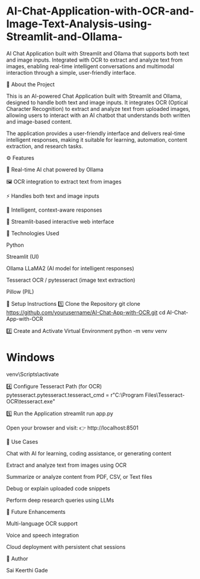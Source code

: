 # AI-Chat-Application-with-OCR-and-Image-Text-Analysis-using-Streamlit-and-Ollama-
AI Chat Application built with Streamlit and Ollama that supports both text and image inputs. Integrated with OCR to extract and analyze text from images, enabling real-time intelligent conversations and multimodal interaction through a simple, user-friendly interface.


🧠 About the Project

This is an AI-powered Chat Application built with Streamlit and Ollama, designed to handle both text and image inputs.
It integrates OCR (Optical Character Recognition) to extract and analyze text from uploaded images, allowing users to interact with an AI chatbot that understands both written and image-based content.

The application provides a user-friendly interface and delivers real-time intelligent responses, making it suitable for learning, automation, content extraction, and research tasks.

⚙️ Features

💬 Real-time AI chat powered by Ollama

🖼️ OCR integration to extract text from images

⚡ Handles both text and image inputs

🧠 Intelligent, context-aware responses

🧩 Streamlit-based interactive web interface

🧰 Technologies Used

Python

Streamlit (UI)

Ollama LLaMA2 (AI model for intelligent responses)

Tesseract OCR / pytesseract (image text extraction)

Pillow (PIL)

🚀 Setup Instructions
1️⃣ Clone the Repository
git clone https://github.com/yourusername/AI-Chat-App-with-OCR.git
cd AI-Chat-App-with-OCR

2️⃣ Create and Activate Virtual Environment
python -m venv venv
# Windows
venv\Scripts\activate

4️⃣ Configure Tesseract Path (for OCR)
pytesseract.pytesseract.tesseract_cmd = r"C:\Program Files\Tesseract-OCR\tesseract.exe"

5️⃣ Run the Application
streamlit run app.py


Open your browser and visit:
👉 http://localhost:8501

📌 Use Cases

Chat with AI for learning, coding assistance, or generating content

Extract and analyze text from images using OCR

Summarize or analyze content from PDF, CSV, or Text files

Debug or explain uploaded code snippets

Perform deep research queries using LLMs

🔮 Future Enhancements

Multi-language OCR support

Voice and speech integration

Cloud deployment with persistent chat sessions

👨 Author

Sai Keerthi Gade
